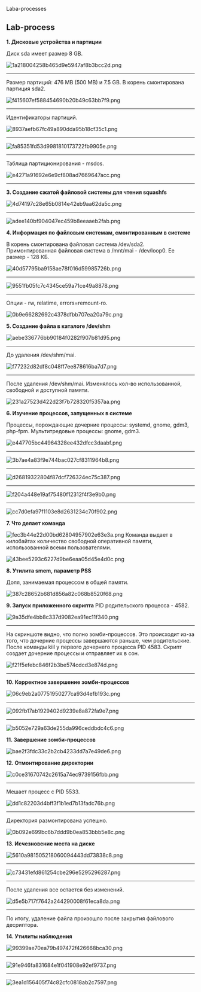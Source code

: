 Laba-processes

## Lab-process


**1. Дисковые устройства и партиции**

Диск sda имеет размер 8 GB.

![1a218004258b465d9e5947af8b3bcc2d.png](../_resources/1a218004258b465d9e5947af8b3bcc2d.png)
*****************************************************************
Размер партиций: 476 MB (500 MB) и 7.5 GB. В корень смонтирована партиция sda2.

![f415607ef588454690b20b49c63bb7f9.png](../_resources/f415607ef588454690b20b49c63bb7f9.png)
*****************************************************************
Идентификаторы партиций. 

![8937aefb67fc49a890dda95b18cf35c1.png](../_resources/8937aefb67fc49a890dda95b18cf35c1.png)
*****************************************************************

![fa85351fd53d9981810173722fb9905e.png](../_resources/7085a78703f441d2abbaba94a041464a.png)
*****************************************************************
Таблица партиционирования - msdos. 

![e4271a91692e6e9cf808ad7669647acc.png](../_resources/b794765d9cfd4eb1a0b4432516e66771.png)
*****************************************************************
**3. Создание сжатой файловой системы для чтения squashfs**

![4d74197c28e65b0814e42eb9aa62da5c.png](../_resources/e34a5d2fafd14db58caee6b3aeca3bd0.png)
*****************************************************************

![adee140bf904047ec459b8eeaaeb2fab.png](../_resources/486540cb29f04f3ab888bac5b99e70c2.png)

**4. Информация по файловым системам, смонтированным в системе**

В корень смонтирована файловая система /dev/sda2. Примонтированная файловая система в /mnt/mai - /dev/loop0. Ее размер - 128 КБ.

![40d57795ba9158ae78f016d59985726b.png](../_resources/0830efd55074461da9ad1b6206353004.png)
*****************************************************************

![9551fb05fc7c4345ce59a71ce49a8878.png](../_resources/7e7230cddf8444008f7f91554396b32f.png)
*****************************************************************
Опции - rw, relatime, errors=remount-ro.

![0b9e66282692c4378dfbb707ea20a79c.png](../_resources/cc3be911c2f34d48950cedc81258bc4c.png)

**5. Создание файла в каталоге /dev/shm**

![aebe336776bb90184f0282f907b81d95.png](../_resources/3d866fca34084a728259235c2da8f69b.png)
*****************************************************************
До удаления /dev/shm/mai.

![f77232d82df8c048ff7ee878616ba7d7.png](../_resources/8e93a1e1622540e7be517ef3d9f36d21.png)
*****************************************************************
После удаления /dev/shm/mai.
Изменялось кол-во использованной, свободной и доступной памяти.

![231a27523d422d23f7b728320f5357aa.png](../_resources/c17e9934c8484106b8a37d2a1d17a92d.png)

**6. Изучение процессов, запущенных в системе**

Процессы, порождающие дочерние процессы: systemd, gnome, gdm3, php-fpm.
Мультитредовые процессы: gnome, gdm3. 

![e447705bc44964328ee432dfcc3daabf.png](../_resources/418858e54c474e87a256a074db7828f8.png)
*****************************************************************

![3b7ae4a83f9e744bac027cf8311964b8.png](../_resources/4c60768d84f045d991e40f0eadc52a19.png)
*****************************************************************

![d26819322804f87dcf726324ec75c387.png](../_resources/01d24cb5284a49f48eda8cb75df6da4b.png)
*****************************************************************

![f204a448e19af75480f12312f4f3e9b0.png](../_resources/d58131035adc40a09c9c70dc43367f66.png)
*****************************************************************

![cc7d0efa97f1103e8d2631234c70f902.png](../_resources/0115d9f8c1374c75b74ebd2d25c08b8c.png)

**7. Что делает команда**

![fec3b44e22d00bd62804957902e63e3a.png](../_resources/1f09c6f087c0425ca4648ae59a13c200.png)
Команда выдает в килобайтах количество свободной оперативной памяти, использованной всеми пользователями. 

![43bee5293c6227d9be6eaa05d45e4d0c.png](../_resources/93a9631623494a62a4c159ece0817347.png)

**8. Утилита smem, параметр PSS**

Доля, занимаемая процессом в общей памяти.

![387c28652b681d856a82c068b8520f68.png](../_resources/0820c58ae9624f7eafdddae2f4f05d6a.png)

**9. Запуск приложенного скрипта**
PID родительского процесса - 4582. 

![9a35dfe4bb8c337d9082ea91ec11f340.png](../_resources/298d5bc764474fb79d19264fe6bb42f9.png)
**************************************************************************
На скриншоте видно, что полно зомби-процессов. Это происходит из-за того, что дочерние процессы завершаются раньше, чем родительские. После команды kiil у первого дочернего процесса PID 4583.
Скрипт создает дочерние процессы и отправляет их в сон.

![f21f5efebc846f2b3be574cdcd3e874d.png](../_resources/252d2e4de95c409aaa5cd5bf313c23dd.png)
**************************************************************************

**10. Корректное завершение зомби-процессов**

![06c9eb2a07751950277ca93d4efb193c.png](../_resources/fcea71c455ab4adb99d538111f624c8a.png)
**************************************************************************

![092fb17ab1929402d9239e8a872fa9e7.png](../_resources/607f47b6b5544898806852700232ec78.png)
**************************************************************************

![b5052e729a63de255da996ceddbdc4c6.png](../_resources/76fa3e317d674ad0b9a04a8b930120cc.png)

**11. Завершение зомби-процессов**

![bae2f3fdc33c2b2cb4233dd7a7e49de6.png](../_resources/353acfa88ac74d63b43d5d0aafc7dda3.png)

**12. Отмонтирование директории**

![c0ce31670742c2615a74ec9739156fbb.png](../_resources/c126490737554e1fbda339ba858cf502.png)
**************************************************************************

Мешает процесс с PID 5533.

![dd1c82203d4bff3f1b1ed7b13fadc76b.png](../_resources/33309a572162434baf1b3e5afcafd264.png)
**************************************************************************
Директория размонтирована успешно.

![0b092e699bc6b7ddd9b0ea853bbb5e8c.png](../_resources/76d3637a63904cb58375de20194106a1.png)

**13. Исчезновение места на диске**

![5610a981505218060094443dd73838c8.png](../_resources/b0220ff32480443da0f05bd1a10f9a18.png)
**************************************************************************

![c73431efd861254cbe296e5295296287.png](../_resources/f0acd34fb4744bf6ad0ba49496a8eaf7.png)
**************************************************************************
После удаления все остается без изменений.

![d5e5b717f7642a244290008f61eca8da.png](../_resources/d418ea4d973d4569b3fc0be605bad500.png)
**************************************************************************
По итогу, удаление файла произошло после закрытия файлового десриптора.

**14. Утилиты наблюдения**

![99399ae70ea79b497472f426668bca30.png](../_resources/5a3ac926ece4491ab73c6550d1843390.png)
**************************************************************************

![91e946fa831684e1f041908e92ef9737.png](../_resources/8c0f4420b2814f6da1fb09730e75beb1.png)
**************************************************************************

![3ea1d156405f74c82cfc0818ab2c7597.png](../_resources/654743f1f54e462fae6288a84f0535f3.png)




